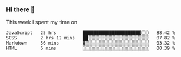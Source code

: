 ### Hi there 👋

<!--
**qiruohan/qiruohan** is a ✨ _special_ ✨ repository because its `README.md` (this file) appears on your GitHub profile.

Here are some ideas to get you started:

- 🔭 I’m currently working on ...
- 🌱 I’m currently learning ...
- 👯 I’m looking to collaborate on ...
- 🤔 I’m looking for help with ...
- 💬 Ask me about ...
- 📫 How to reach me: ...
- 😄 Pronouns: ...
- ⚡ Fun fact: ...
-->

This week I spent my time on 
<!--START_SECTION:waka-->
```text
JavaScript   25 hrs          ██████████████████████░░░   88.42 % 
SCSS         2 hrs 12 mins   ██░░░░░░░░░░░░░░░░░░░░░░░   07.82 % 
Markdown     56 mins         ▓░░░░░░░░░░░░░░░░░░░░░░░░   03.32 % 
HTML         6 mins          ░░░░░░░░░░░░░░░░░░░░░░░░░   00.39 % 
```
<!--END_SECTION:waka-->
